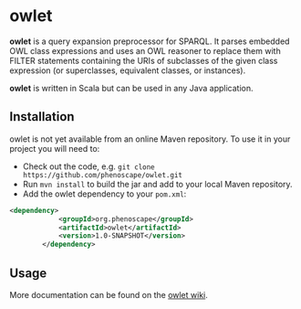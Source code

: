 owlet
==========

**owlet** is a query expansion preprocessor for SPARQL. It parses embedded OWL class expressions and uses an OWL reasoner to replace them with FILTER statements containing the URIs of subclasses of the given class expression (or superclasses, equivalent classes, or instances).

**owlet** is written in Scala but can be used in any Java application.

## Installation
owlet is not yet available from an online Maven repository. To use it in your project you will need to:

- Check out the code, e.g. `git clone https://github.com/phenoscape/owlet.git`
- Run `mvn install` to build the jar and add to your local Maven repository.
- Add the owlet dependency to your `pom.xml`: 

```xml
<dependency>
			<groupId>org.phenoscape</groupId>
			<artifactId>owlet</artifactId>
			<version>1.0-SNAPSHOT</version>
		</dependency>
```

## Usage

More documentation can be found on the [owlet wiki](https://github.com/phenoscape/owlet/wiki).
